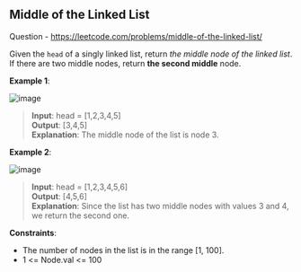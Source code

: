 ## Middle of the Linked List

Question - 
    https://leetcode.com/problems/middle-of-the-linked-list/

Given the `head` of a singly linked list, return _the middle node of the linked list_.
If there are two middle nodes, return **the second middle** node.

**Example 1**:

![image](https://user-images.githubusercontent.com/57408900/135635368-da84005b-c397-4d5e-a9db-242b244a33bf.png)

>**Input**: head = [1,2,3,4,5]  
>**Output**: [3,4,5]  
>**Explanation**: The middle node of the list is node 3.

**Example 2**:

![image](https://user-images.githubusercontent.com/57408900/135635569-76b3be56-1931-42fe-abbc-3c2c20da1fb4.png)

>**Input**: head = [1,2,3,4,5,6]  
>**Output**: [4,5,6]  
>**Explanation**: Since the list has two middle nodes with values 3 and 4, we return the second one.

**Constraints**:

* The number of nodes in the list is in the range [1, 100].  
* 1 <= Node.val <= 100
